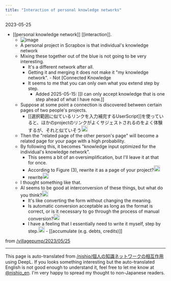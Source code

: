 ```yaml
---
title: "Interaction of personal knowledge networks"
---
```


2023-05-25
- [[personal knowledge network]] [[interaction]].
    - ![image](https://gyazo.com/a5ef505eeddef34776a19dc90bd3295e/thumb/1000)
    - A personal project in Scrapbox is that individual's knowledge network
    - Mixing these together out of the blue is not going to be very interesting.
        - It's a different network after all.
        - Getting it and merging it does not make it "my knowledge network".
                - Not [Connected Knowledge
        - It seems to me that you can only own what you extend step by step.
            - Added 2025-05-15: [[I can only accept knowledge that is one step ahead of what I have now.]]
    - Suppose at some point a connection is discovered between certain pages of two people's projects.
        - [[選択範囲に似ているリンクを入力補完するUserScript]]を使っていると、ほかのprojectのリンクがよくサジェストされるのをよく体験するが、それと似ていそう<img src='https://scrapbox.io/api/pages/villagepump/takker/icon' alt='/villagepump/takker.icon' height="19.5"/>
    - Then the "related page of the other person's page" will become a related page for your page with a high probability.
    - By following this, it becomes "knowledge input optimized for the individual's knowledge network".
        - This seems a bit of an oversimplification, but I'll leave it at that for once.
        - According to Figure (3), rewrite it as a page of your project?<img src='https://scrapbox.io/api/pages/villagepump/yosider/icon' alt='/villagepump/yosider.icon' height="19.5"/>
        - rewrite<img src='https://scrapbox.io/api/pages/villagepump/nishio/icon' alt='/villagepump/nishio.icon' height="19.5"/>
    - I thought something like that.
    - AI seems to be good at interconversion of these things, but what do you think?<img src='https://scrapbox.io/api/pages/villagepump/inajob/icon' alt='/villagepump/inajob.icon' height="19.5"/>
        - It's like converting the form without changing the meaning.
        - Is automatic conversion acceptable as long as the format is correct, or is it necessary to go through the process of manual conversion?<img src='https://scrapbox.io/api/pages/villagepump/yosider/icon' alt='/villagepump/yosider.icon' height="19.5"/>
        - I have a feeling that I essentially need to write it myself, step by step.<img src='https://scrapbox.io/api/pages/villagepump/nishio/icon' alt='/villagepump/nishio.icon' height="19.5"/>
                - [[accumulate (e.g. debts, credits)]]

from [/villagepump/2023/05/25](https://scrapbox.io/villagepump/2023/05/25)

---
This page is auto-translated from [/nishio/個人の知識ネットワークの相互作用](https://scrapbox.io/nishio/個人の知識ネットワークの相互作用) using DeepL. If you looks something interesting but the auto-translated English is not good enough to understand it, feel free to let me know at [@nishio_en](https://twitter.com/nishio_en). I'm very happy to spread my thought to non-Japanese readers.